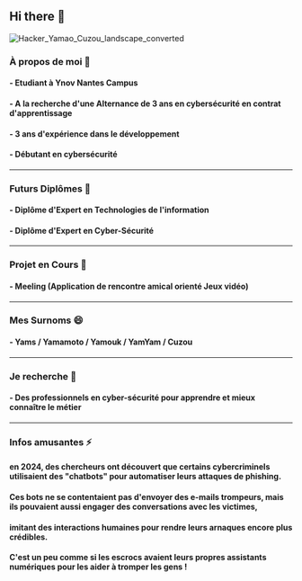 ## Hi there 👋
![Hacker_Yamao_Cuzou_landscape_converted](https://github.com/user-attachments/assets/8e722736-2e47-47b3-9c2d-d08b37ca9f7b)

### À propos de moi 💬
#### - Etudiant à Ynov Nantes Campus
#### - A la recherche d'une Alternance de 3 ans en cybersécurité en contrat d'apprentissage
#### - 3 ans d'expérience dans le développement
#### - Débutant en cybersécurité
________________________________________________________________________________________
### Futurs Diplômes 🌱
#### - Diplôme d'Expert en Technologies de l'information
#### - Diplôme d'Expert en Cyber-Sécurité
________________________________________________________________________________________
### Projet en Cours 🔭
#### - Meeling (Application de rencontre amical orienté Jeux vidéo)
________________________________________________________________________________________
### Mes Surnoms 😄
#### - Yams  /  Yamamoto  /  Yamouk  /  YamYam  /  Cuzou
________________________________________________________________________________________
### Je recherche 🤔
#### - Des professionnels en cyber-sécurité pour apprendre et mieux connaître le métier
________________________________________________________________________________________
### Infos amusantes ⚡
#### en 2024, des chercheurs ont découvert que certains cybercriminels utilisaient des "chatbots" pour automatiser leurs attaques de phishing.
#### Ces bots ne se contentaient pas d'envoyer des e-mails trompeurs, mais ils pouvaient aussi engager des conversations avec les victimes,
#### imitant des interactions humaines pour rendre leurs arnaques encore plus crédibles.
#### C'est un peu comme si les escrocs avaient leurs propres assistants numériques pour les aider à tromper les gens !
